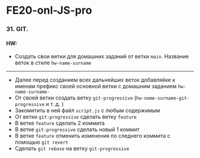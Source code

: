 # FE20-onl-JS-pro


### 31.  GIT.

#### HW:
- Cоздать свои ветки для домашних заданий от ветки ``main``.
  Название веток в стиле ``hw-name-surname``
---
- Далее перед созданием всех дальнейших веток добавляйке к
  именам префикс своей основной ветки с домашним заданием ``hw-name-surname-``
- От своей ветки создать ветку ``git-progressive`` (``hw-name-surname-git-progressive`` и т. д. )
- Закомитить в ней файл ``script.js`` с любым содержимым
- От ветки ``git-progressive`` сделать ветку  ``feature``
- В ветке ``feature`` сделать 2 коммита
- В ветке ``git-progressive`` сделать новый 1 коммит
- В ветке ``feature`` отменить изменения по следнего коммита с помощью ``git revert``
- Сделать ``git rebase`` на ветку ``git-progressive``

